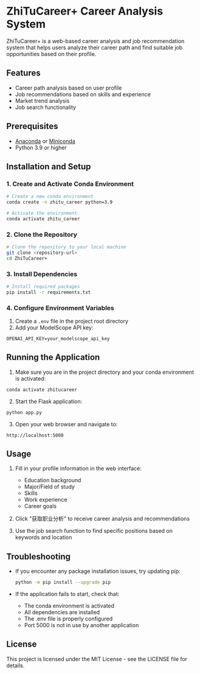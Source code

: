 # ZhiTuCareer+ Career Analysis System

ZhiTuCareer+ is a web-based career analysis and job recommendation system that helps users analyze their career path and find suitable job opportunities based on their profile.

## Features

- Career path analysis based on user profile
- Job recommendations based on skills and experience
- Market trend analysis
- Job search functionality

## Prerequisites

- [Anaconda](https://www.anaconda.com/download) or [Miniconda](https://docs.conda.io/en/latest/miniconda.html)
- Python 3.9 or higher

## Installation and Setup

### 1. Create and Activate Conda Environment

```bash
# Create a new conda environment
conda create -n zhitu_career python=3.9

# Activate the environment
conda activate zhitu_career
```

### 2. Clone the Repository

```bash
# Clone the repository to your local machine
git clone <repository-url>
cd ZhiTuCareer+
```

### 3. Install Dependencies

```bash
# Install required packages
pip install -r requirements.txt
```

### 4. Configure Environment Variables

1. Create a `.env` file in the project root directory
2. Add your ModelScope API key:
```
OPENAI_API_KEY=your_modelscope_api_key
```

## Running the Application

1. Make sure you are in the project directory and your conda environment is activated:
```bash
conda activate zhitucareer
```

2. Start the Flask application:
```bash
python app.py
```

3. Open your web browser and navigate to:
```
http://localhost:5000
```

## Usage

1. Fill in your profile information in the web interface:
   - Education background
   - Major/Field of study
   - Skills
   - Work experience
   - Career goals

2. Click "获取职业分析" to receive career analysis and recommendations

3. Use the job search function to find specific positions based on keywords and location

## Troubleshooting

- If you encounter any package installation issues, try updating pip:
  ```bash
  python -m pip install --upgrade pip
  ```

- If the application fails to start, check that:
  - The conda environment is activated
  - All dependencies are installed
  - The .env file is properly configured
  - Port 5000 is not in use by another application

## License

This project is licensed under the MIT License - see the LICENSE file for details.